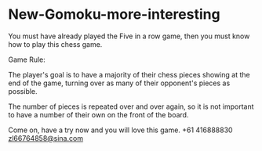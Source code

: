 # New-Gomoku-more-interesting
You must have already played the Five in a row  game, then you must know how to play this  chess game.

Game Rule:

The player's goal is to have a majority of their chess pieces showing at the end of the game, turning over as many of their opponent's pieces as possible.

The number of pieces is repeated over and over again, so it is not important to have a number of their own on the front of the board.


Come on, have a try now and you will love this game.
+61 416888830 zl66764858@sina.com
